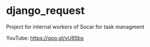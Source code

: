 # django_request
Project for internal workers of Socar for task managment

YouTube: https://goo.gl/vU65bs
